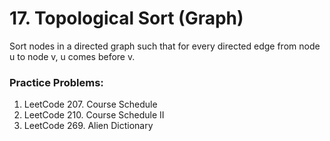 # 17. Topological Sort (Graph)

Sort nodes in a directed graph such that for every directed edge from node u to node v, u comes before v.

### Practice Problems:
1. LeetCode 207. Course Schedule
2. LeetCode 210. Course Schedule II
3. LeetCode 269. Alien Dictionary
